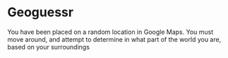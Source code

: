 # Geoguessr

You have been placed on a random location in Google Maps. You must move around, and attempt to determine in what part of the world you are, based on your surroundings
